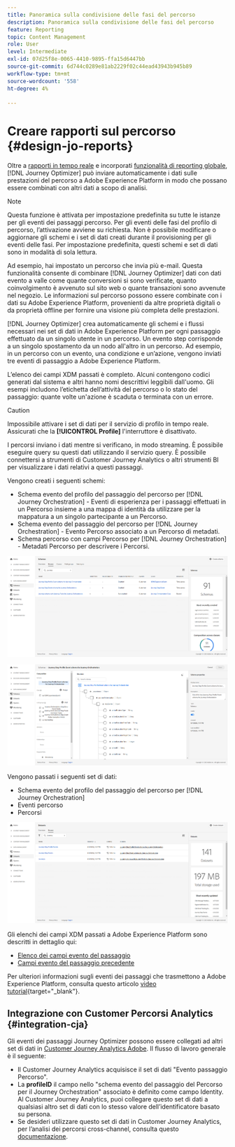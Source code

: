 ```yaml
---
title: Panoramica sulla condivisione delle fasi del percorso
description: Panoramica sulla condivisione delle fasi del percorso
feature: Reporting
topic: Content Management
role: User
level: Intermediate
exl-id: 07d25f8e-0065-4410-9895-ffa15d6447bb
source-git-commit: 6d744c0289e81ab2229f02c44ead43943b945b89
workflow-type: tm+mt
source-wordcount: '558'
ht-degree: 4%

---
```


# Creare rapporti sul percorso {#design-jo-reports}

Oltre a [rapporti in tempo reale](live-report.md) e incorporati [funzionalità di reporting globale](global-report.md), [!DNL Journey Optimizer] può inviare automaticamente i dati sulle prestazioni del percorso a Adobe Experience Platform in modo che possano essere combinati con altri dati a scopo di analisi.

>[!NOTE]
>
>Questa funzione è attivata per impostazione predefinita su tutte le istanze per gli eventi dei passaggi percorso. Per gli eventi delle fasi del profilo di percorso, l’attivazione avviene su richiesta. Non è possibile modificare o aggiornare gli schemi e i set di dati creati durante il provisioning per gli eventi delle fasi. Per impostazione predefinita, questi schemi e set di dati sono in modalità di sola lettura.

Ad esempio, hai impostato un percorso che invia più e-mail. Questa funzionalità consente di combinare [!DNL Journey Optimizer] dati con dati evento a valle come quante conversioni si sono verificate, quanto coinvolgimento è avvenuto sul sito web o quante transazioni sono avvenute nel negozio. Le informazioni sul percorso possono essere combinate con i dati su Adobe Experience Platform, provenienti da altre proprietà digitali o da proprietà offline per fornire una visione più completa delle prestazioni.

[!DNL Journey Optimizer] crea automaticamente gli schemi e i flussi necessari nei set di dati in Adobe Experience Platform per ogni passaggio effettuato da un singolo utente in un percorso. Un evento step corrisponde a un singolo spostamento da un nodo all&#39;altro in un percorso. Ad esempio, in un percorso con un evento, una condizione e un’azione, vengono inviati tre eventi di passaggio a Adobe Experience Platform.

L’elenco dei campi XDM passati è completo. Alcuni contengono codici generati dal sistema e altri hanno nomi descrittivi leggibili dall&#39;uomo. Gli esempi includono l’etichetta dell’attività del percorso o lo stato del passaggio: quante volte un&#39;azione è scaduta o terminata con un errore.

>[!CAUTION]
>
>Impossibile attivare i set di dati per il servizio di profilo in tempo reale. Assicurati che la **[!UICONTROL Profile]** l&#39;interruttore è disattivato.

I percorsi inviano i dati mentre si verificano, in modo streaming. È possibile eseguire query su questi dati utilizzando il servizio query. È possibile connettersi a strumenti di Customer Journey Analytics o altri strumenti BI per visualizzare i dati relativi a questi passaggi.

Vengono creati i seguenti schemi:

* Schema evento del profilo del passaggio del percorso per [!DNL Journey Orchestration] - Eventi di esperienza per i passaggi effettuati in un Percorso insieme a una mappa di identità da utilizzare per la mappatura a un singolo partecipante a un Percorso.
* Schema evento del passaggio del percorso per [!DNL Journey Orchestration] - Evento Percorso associato a un Percorso di metadati.
* Schema percorso con campi Percorso per [!DNL Journey Orchestration] - Metadati Percorso per descrivere i Percorsi.

![](../assets/sharing1.png)

![](../assets/sharing2.png)

Vengono passati i seguenti set di dati:

* Schema evento del profilo del passaggio del percorso per [!DNL Journey Orchestration]
* Eventi percorso
* Percorsi

![](../assets/sharing3.png)

Gli elenchi dei campi XDM passati a Adobe Experience Platform sono descritti in dettaglio qui:

* [Elenco dei campi evento del passaggio](../reports/sharing-field-list.md)
* [Campi evento del passaggio precedente](../reports/sharing-legacy-fields.md)

Per ulteriori informazioni sugli eventi dei passaggi che trasmettono a Adobe Experience Platform, consulta questo articolo [video tutorial](https://experienceleague.adobe.com/docs/journey-orchestration-learn/tutorials/reporting-step-events-to-adobe-experience-platform.html){target=&quot;_blank&quot;}.

## Integrazione con Customer Percorsi Analytics {#integration-cja}

Gli eventi dei passaggi Journey Optimizer possono essere collegati ad altri set di dati in [Customer Journey Analytics Adobe](https://experienceleague.adobe.com/docs/analytics-platform/using/cja-overview/cja-overview.html?lang=it). Il flusso di lavoro generale è il seguente:

* Il Customer Journey Analytics acquisisce il set di dati &quot;Evento passaggio Percorso&quot;.
* La **profileID** il campo nello &quot;schema evento del passaggio del Percorso per il Journey Orchestration&quot; associato è definito come campo Identity. Al Customer Journey Analytics, puoi collegare questo set di dati a qualsiasi altro set di dati con lo stesso valore dell’identificatore basato su persona.
* Se desideri utilizzare questo set di dati in Customer Journey Analytics, per l’analisi dei percorsi cross-channel, consulta questo [documentazione](https://experienceleague.adobe.com/docs/analytics-platform/using/cja-usecases/cross-channel.html).


